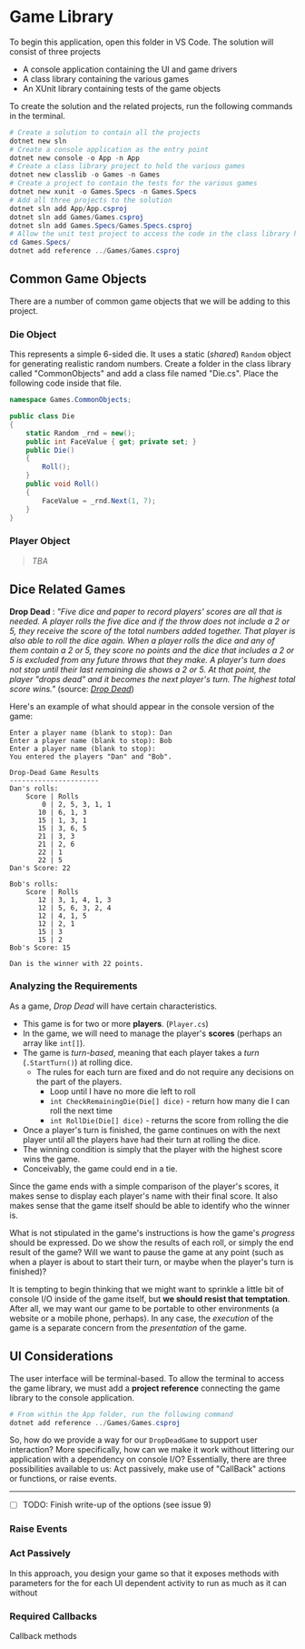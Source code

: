 # Game Library

To begin this application, open this folder in VS Code. The solution will consist of three projects

- A console application containing the UI and game drivers
- A class library containing the various games
- An XUnit library containing tests of the game objects

To create the solution and the related projects, run the following commands in the terminal.

```powershell
# Create a solution to contain all the projects
dotnet new sln
# Create a console application as the entry point
dotnet new console -o App -n App
# Create a class library project to hold the various games
dotnet new classlib -o Games -n Games
# Create a project to contain the tests for the various games
dotnet new xunit -o Games.Specs -n Games.Specs
# Add all three projects to the solution
dotnet sln add App/App.csproj
dotnet sln add Games/Games.csproj
dotnet sln add Games.Specs/Games.Specs.csproj
# Allow the unit test project to access the code in the class library holding the games
cd Games.Specs/
dotnet add reference ../Games/Games.csproj
```


## Common Game Objects

There are a number of common game objects that we will be adding to this project.

### Die Object

This represents a simple 6-sided die. It uses a static (*shared*) `Random` object for generating realistic random numbers. Create a folder in the class library called "CommonObjects" and add a class file named "Die.cs". Place the following code inside that file.

```csharp
namespace Games.CommonObjects;

public class Die
{
    static Random _rnd = new();
    public int FaceValue { get; private set; }
    public Die()
    {
        Roll();
    }
    public void Roll()
    {
        FaceValue = _rnd.Next(1, 7);
    }
}
```

### Player Object

> *TBA*

## Dice Related Games

**Drop Dead**
: *"Five dice and paper to record players' scores are all that is needed. A player rolls the five dice and if the throw does not include a 2 or 5, they receive the score of the total numbers added together. That player is also able to roll the dice again. When a player rolls the dice and any of them contain a 2 or 5, they score no points and the dice that includes a 2 or 5 is excluded from any future throws that they make. A player's turn does not stop until their last remaining die shows a 2 or 5. At that point, the player "drops dead" and it becomes the next player's turn. The highest total score wins."* (source: [*Drop Dead*](https://en.wikipedia.org/wiki/Drop_Dead_(dice_game)))

Here's an example of what should appear in the console version of the game:

```
Enter a player name (blank to stop): Dan
Enter a player name (blank to stop): Bob
Enter a player name (blank to stop): 
You entered the players "Dan" and "Bob".

Drop-Dead Game Results
----------------------
Dan's rolls:
    Score | Rolls
        0 | 2, 5, 3, 1, 1
       10 | 6, 1, 3
       15 | 1, 3, 1
       15 | 3, 6, 5
       21 | 3, 3
       21 | 2, 6
       22 | 1
       22 | 5
Dan's Score: 22

Bob's rolls:
    Score | Rolls
       12 | 3, 1, 4, 1, 3
       12 | 5, 6, 3, 2, 4
       12 | 4, 1, 5
       12 | 2, 1
       15 | 3
       15 | 2
Bob's Score: 15

Dan is the winner with 22 points.
```

### Analyzing the Requirements

As a game, *Drop Dead* will have certain characteristics.

- This game is for two or more **players**. (`Player.cs`)
- In the game, we will need to manage the player's **scores** (perhaps an array like `int[]`). 
- The game is *turn-based*, meaning that each player takes a *turn* (`.StartTurn()`) at rolling dice.
  - The rules for each turn are fixed and do not require any decisions on the part of the players.
    - Loop until I have no more die left to roll
    - `int CheckRemainingDie(Die[] dice)` - return how many die I can roll the next time
    - `int RollDie(Die[] dice)` - returns the score from rolling the die
- Once a player's turn is finished, the game continues on with the next player until all the players have had their turn at rolling the dice.
- The winning condition is simply that the player with the highest score wins the game.
- Conceivably, the game could end in a tie.

Since the game ends with a simple comparison of the player's scores, it makes sense to display each player's name with their final score. It also makes sense that the game itself should be able to identify who the winner is.

What is not stipulated in the game's instructions is how the game's *progress* should be expressed. Do we show the results of each roll, or simply the end result of the game? Will we want to pause the game at any point (such as when a player is about to start their turn, or maybe when the player's turn is finished)?

It is tempting to begin thinking that we might want to sprinkle a little bit of console I/O inside of the game itself, but **we should resist that temptation**. After all, we may want our game to be portable to other environments (a website or a mobile phone, perhaps). In any case, the *execution* of the game is a separate concern from the *presentation* of the game.

## UI Considerations

The user interface will be terminal-based. To allow the terminal to access the game library, we must add a **project reference** connecting the game library to the console application.

```powershell
# From within the App folder, run the following command
dotnet add reference ../Games/Games.csproj
```

So, how do we provide a way for our `DropDeadGame` to support user interaction? More specifically, how can we make it work without littering our application with a dependency on console I/O? Essentially, there are three possibilities available to us: Act passively, make use of "CallBack" actions or functions, or raise events.


----

- [ ] TODO: Finish write-up of the options (see issue 9)

### Raise Events



### Act Passively

In this approach, you design your game so that it exposes methods with parameters for the  for each UI dependent activity to run as much as it can without 

### Required Callbacks

Callback methods 


